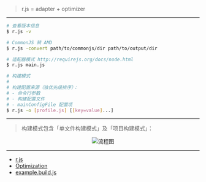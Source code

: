 > r.js = adapter + optimizer

---

```sh
# 查看版本信息
$ r.js -v

# CommonJS 转 AMD
$ r.js -convert path/to/commonjs/dir path/to/output/dir

# 适配器模式 http://requirejs.org/docs/node.html
$ r.js main.js

# 构建模式
#
# 构建配置来源（依优先级排序）：
# - 命令行参数
# - 构建配置文件
# - mainConfigFile 配置项
$ r.js -o [profile.js] [[key=value]...]
```

---

> 构建模式包含「单文件构建模式」及「项目构建模式」：

<p align="center"><img src="http://ocv7sq6bh.bkt.clouddn.com/rjs-optimization-workflow.svg?bust=161106.1" alt="流程图"></p>

---

- [r.js](https://github.com/requirejs/r.js)
- [Optimization](http://requirejs.org/docs/optimization.html)
- [example.build.js](https://github.com/requirejs/r.js/blob/2.3.2/build/example.build.js)
